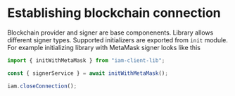 # Establishing blockchain connection

Blockchain provider and signer are base componenents. Library allows different signer types.
Supported initializers are exported from `init` module. For example initializing library
with MetaMask signer looks like this

```typescript
import { initWithMetaMask } from "iam-client-lib";

const { signerService } = await initWithMetaMask();
```

```typescript
iam.closeConnection();
```
